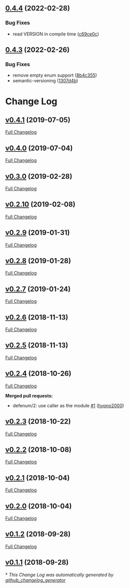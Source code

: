 ## [0.4.4](https://github.com/coingaming/gen_enum/compare/v0.4.3...v0.4.4) (2022-02-28)


### Bug Fixes

* read VERSION in compile time ([c69ce0c](https://github.com/coingaming/gen_enum/commit/c69ce0c9ba72e98b2802b60102b94facbec80856))

## [0.4.3](https://github.com/coingaming/gen_enum/compare/v0.4.2...v0.4.3) (2022-02-26)


### Bug Fixes

* remove empty enum support ([8b4c355](https://github.com/coingaming/gen_enum/commit/8b4c35549710677b0cddf74838d9b2ac7a0e8996))
* semantic-versioning ([1307d4b](https://github.com/coingaming/gen_enum/commit/1307d4bdf9151fa26aef641d4ed6366c0e0a4a1c))

# Change Log

## [v0.4.1](https://github.com/coingaming/gen_enum/tree/v0.4.1) (2019-07-05)
[Full Changelog](https://github.com/coingaming/gen_enum/compare/v0.4.0...v0.4.1)

## [v0.4.0](https://github.com/coingaming/gen_enum/tree/v0.4.0) (2019-07-04)
[Full Changelog](https://github.com/coingaming/gen_enum/compare/v0.3.0...v0.4.0)

## [v0.3.0](https://github.com/coingaming/gen_enum/tree/v0.3.0) (2019-02-28)
[Full Changelog](https://github.com/coingaming/gen_enum/compare/v0.2.10...v0.3.0)

## [v0.2.10](https://github.com/coingaming/gen_enum/tree/v0.2.10) (2019-02-08)
[Full Changelog](https://github.com/coingaming/gen_enum/compare/v0.2.9...v0.2.10)

## [v0.2.9](https://github.com/coingaming/gen_enum/tree/v0.2.9) (2019-01-31)
[Full Changelog](https://github.com/coingaming/gen_enum/compare/v0.2.8...v0.2.9)

## [v0.2.8](https://github.com/coingaming/gen_enum/tree/v0.2.8) (2019-01-28)
[Full Changelog](https://github.com/coingaming/gen_enum/compare/v0.2.7...v0.2.8)

## [v0.2.7](https://github.com/coingaming/gen_enum/tree/v0.2.7) (2019-01-24)
[Full Changelog](https://github.com/coingaming/gen_enum/compare/v0.2.6...v0.2.7)

## [v0.2.6](https://github.com/coingaming/gen_enum/tree/v0.2.6) (2018-11-13)
[Full Changelog](https://github.com/coingaming/gen_enum/compare/v0.2.5...v0.2.6)

## [v0.2.5](https://github.com/coingaming/gen_enum/tree/v0.2.5) (2018-11-13)
[Full Changelog](https://github.com/coingaming/gen_enum/compare/v0.2.4...v0.2.5)

## [v0.2.4](https://github.com/coingaming/gen_enum/tree/v0.2.4) (2018-10-26)
[Full Changelog](https://github.com/coingaming/gen_enum/compare/v0.2.3...v0.2.4)

**Merged pull requests:**

- defenum/2: use caller as the module [\#1](https://github.com/coingaming/gen_enum/pull/1) ([hypno2000](https://github.com/hypno2000))

## [v0.2.3](https://github.com/coingaming/gen_enum/tree/v0.2.3) (2018-10-22)
[Full Changelog](https://github.com/coingaming/gen_enum/compare/v0.2.2...v0.2.3)

## [v0.2.2](https://github.com/coingaming/gen_enum/tree/v0.2.2) (2018-10-08)
[Full Changelog](https://github.com/coingaming/gen_enum/compare/v0.2.1...v0.2.2)

## [v0.2.1](https://github.com/coingaming/gen_enum/tree/v0.2.1) (2018-10-04)
[Full Changelog](https://github.com/coingaming/gen_enum/compare/v0.2.0...v0.2.1)

## [v0.2.0](https://github.com/coingaming/gen_enum/tree/v0.2.0) (2018-10-04)
[Full Changelog](https://github.com/coingaming/gen_enum/compare/v0.1.2...v0.2.0)

## [v0.1.2](https://github.com/coingaming/gen_enum/tree/v0.1.2) (2018-09-28)
[Full Changelog](https://github.com/coingaming/gen_enum/compare/v0.1.1...v0.1.2)

## [v0.1.1](https://github.com/coingaming/gen_enum/tree/v0.1.1) (2018-09-28)


\* *This Change Log was automatically generated by [github_changelog_generator](https://github.com/skywinder/Github-Changelog-Generator)*
